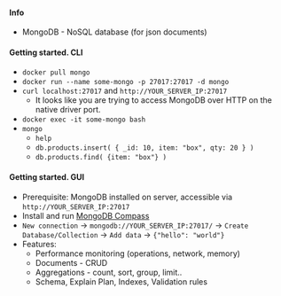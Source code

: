 #### Info
* MongoDB - NoSQL database (for json documents)

#### Getting started. CLI
* `docker pull mongo`
* `docker run --name some-mongo -p 27017:27017 -d mongo`
* `curl localhost:27017` and `http://YOUR_SERVER_IP:27017`
    * It looks like you are trying to access MongoDB over HTTP on the native driver port.
* `docker exec -it some-mongo bash`
* `mongo`
	* `help`
	* `db.products.insert( { _id: 10, item: "box", qty: 20 } )`
	* `db.products.find( {item: "box"} )`

#### Getting started. GUI
* Prerequisite: MongoDB installed on server, accessible via `http://YOUR_SERVER_IP:27017`
* Install and run [MongoDB Compass](https://www.mongodb.com/try/download/compass)
* `New connection` -> `mongodb://YOUR_SERVER_IP:27017/` -> `Create Database/Collection` -> `Add data` -> `{"hello": "world"}`
* Features:
    * Performance monitoring (operations, network, memory)
    * Documents - CRUD
    * Aggregations - count, sort, group, limit..
    * Schema, Explain Plan, Indexes, Validation rules

